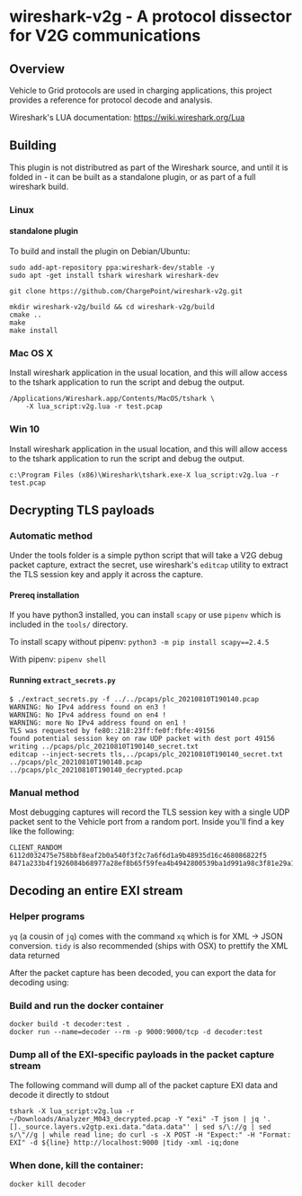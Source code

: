# wireshark-v2g - A protocol dissector for V2G communications

## Overview

Vehicle to Grid protocols are used in charging applications, this
project provides a reference for protocol decode and analysis.

Wireshark's LUA documentation:  https://wiki.wireshark.org/Lua

## Building

This plugin is not distributred as part of the Wireshark source, and
until it is folded in - it can be built as a standalone plugin, or
as part of a full wireshark build.

### Linux

#### standalone plugin

To build and install the plugin on Debian/Ubuntu:

```
sudo add-apt-repository ppa:wireshark-dev/stable -y
sudo apt -get install tshark wireshark wireshark-dev

git clone https://github.com/ChargePoint/wireshark-v2g.git

mkdir wireshark-v2g/build && cd wireshark-v2g/build
cmake ..
make
make install
```

### Mac OS X

Install wireshark application in the usual location, and this will
allow access to the tshark application to run the script and debug
the output.

```
/Applications/Wireshark.app/Contents/MacOS/tshark \
    -X lua_script:v2g.lua -r test.pcap
```

### Win 10

Install wireshark application in the usual location, and this will
allow access to the tshark application to run the script and debug
the output.

```
c:\Program Files (x86)\Wireshark\tshark.exe-X lua_script:v2g.lua -r test.pcap
```

## Decrypting TLS payloads

### Automatic method

Under the tools folder is a simple python script that will take a V2G
debug packet capture, extract the secret, use wireshark's `editcap`
utility to extract the TLS session key and apply it across the capture.

#### Prereq installation
If you have python3 installed, you can install `scapy` or use `pipenv` which
is included in the `tools/` directory.

To install scapy without pipenv: `python3 -m pip install scapy==2.4.5`

With pipenv: `pipenv shell`

#### Running `extract_secrets.py`

```shell
$ ./extract_secrets.py -f ../../pcaps/plc_20210810T190140.pcap
WARNING: No IPv4 address found on en3 !
WARNING: No IPv4 address found on en4 !
WARNING: more No IPv4 address found on en1 !
TLS was requested by fe80::218:23ff:fe0f:fbfe:49156
found potential session key on raw UDP packet with dest port 49156
writing ../pcaps/plc_20210810T190140_secret.txt
editcap --inject-secrets tls,../pcaps/plc_20210810T190140_secret.txt ../pcaps/plc_20210810T190140.pcap ../pcaps/plc_20210810T190140_decrypted.pcap
```

### Manual method

Most debugging captures will record the TLS session key with a single UDP
packet sent to the Vehicle port from a random port. Inside you'll find a key
like the following:

```
CLIENT_RANDOM 6112d032475e758bbf8eaf2b0a540f3f2c7a6f6d1a9b48935d16c468086822f5 8471a233b4f1926084b68977a28ef8b65f59fea4b4942800539ba1d991a98c3f81e29a109d394606bd91286981dbd122
```


## Decoding an entire EXI stream

### Helper programs

`yq` (a cousin of `jq`) comes with the command `xq` which is for XML -> JSON conversion.
`tidy` is also recommended (ships with OSX) to prettify the XML data returned

After the packet capture has been decoded, you can export the data for decoding using:

### Build and run the docker container

```
docker build -t decoder:test .
docker run --name=decoder --rm -p 9000:9000/tcp -d decoder:test
```

### Dump all of the EXI-specific payloads in the packet capture stream

The following command will dump all of the packet capture EXI data and decode it directly to stdout

```
tshark -X lua_script:v2g.lua -r ~/Downloads/Analyzer_M043_decrypted.pcap -Y "exi" -T json | jq '.[]._source.layers.v2gtp.exi.data."data.data"' | sed s/\://g | sed s/\"//g | while read line; do curl -s -X POST -H "Expect:" -H "Format: EXI" -d ${line} http://localhost:9000 |tidy -xml -iq;done
```

### When done, kill the container:

```
docker kill decoder
```

